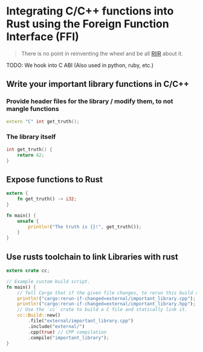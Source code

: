 # Integrating C/C++ functions into Rust using the Foreign Function Interface (FFI)
> There is no point in reinventing the wheel and be all [RIIR](https://github.com/ansuz/RIIR) about it.

TODO: We hook into C ABI (Also used in python, ruby, etc.)

## Write your important library functions in C/C++
### Provide header files for the library / modify them, to not mangle functions
```c++
extern "C" int get_truth();
```
### The library itself
```c++
int get_truth() {
    return 42;
}
```
## Expose functions to Rust
```rust
extern {
    fn get_truth() -> i32;
}

fn main() {
    unsafe {
        println!("The truth is {}!", get_truth());
    }
}
```

## Use rusts toolchain to link Libraries with rust
```rust
extern crate cc;

// Example custom build script.
fn main() {
    // Tell Cargo that if the given file changes, to rerun this build script.
    println!("cargo:rerun-if-changed=external/important_library.cpp");
    println!("cargo:rerun-if-changed=external/important_library.hpp");
    // Use the `cc` crate to build a C file and statically link it.
    cc::Build::new()
        .file("external/important_library.cpp")
        .include("external/")
        .cpp(true) // CPP compilation
        .compile("important_library");
}
```